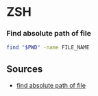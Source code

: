 # ZSH

### Find absolute path of file

```zsh
find "$PWD" -name FILE_NAME
```

## Sources

- [find absolute path of file](https://stackoverflow.com/a/246220/18004491)
